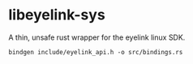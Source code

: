 # libeyelink-sys

A thin, unsafe rust wrapper for the eyelink linux SDK.

```
bindgen include/eyelink_api.h -o src/bindings.rs
```
